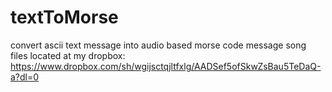 # textToMorse
convert ascii text message into audio based morse code message
song files located at my dropbox:
https://www.dropbox.com/sh/wgijsctqjltfxlg/AADSef5ofSkwZsBau5TeDaQ-a?dl=0
